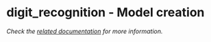 # digit_recognition - Model creation

_Check the [related documentation](../../../docs/services/digit-recognition.md#model-creation) for more information._
